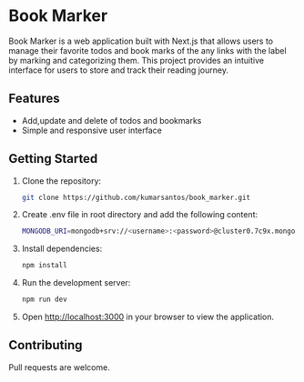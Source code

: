 # Book Marker

Book Marker is a web application built with Next.js that allows users to manage their favorite todos and book marks of the any links with the label by marking and categorizing them. This project provides an intuitive interface for users to store and track their reading journey.

## Features
- Add,update and delete of todos and bookmarks
- Simple and responsive user interface

## Getting Started

1. Clone the repository:
   ```bash
   git clone https://github.com/kumarsantos/book_marker.git

2. Create .env file in root directory and add the following content:

   ```bash
   MONGODB_URI=mongodb+srv://<username>:<password>@cluster0.7c9x.mongodb.net/book_marker?retryWrites=true&w=majority

3. Install dependencies:
   ```bash
   npm install
   ```

4. Run the development server:
   ```bash
   npm run dev
   ```

5. Open [http://localhost:3000](http://localhost:3000) in your browser to view the application.

## Contributing
Pull requests are welcome.
